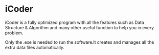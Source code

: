 # iCoder
iCoder is a fully optimized program with all the features such as Data Structure &amp; Algorithm and many other useful function to help you in every problem.

Only the .exe is needed to run the software.It creates and manages all the extra data files automatically.
